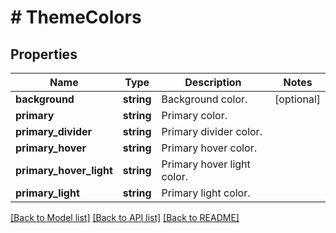 # # ThemeColors

## Properties

Name | Type | Description | Notes
------------ | ------------- | ------------- | -------------
**background** | **string** | Background color. | [optional]
**primary** | **string** | Primary color. |
**primary_divider** | **string** | Primary divider color. |
**primary_hover** | **string** | Primary hover color. |
**primary_hover_light** | **string** | Primary hover light color. |
**primary_light** | **string** | Primary light color. |

[[Back to Model list]](../../README.md#models) [[Back to API list]](../../README.md#endpoints) [[Back to README]](../../README.md)
